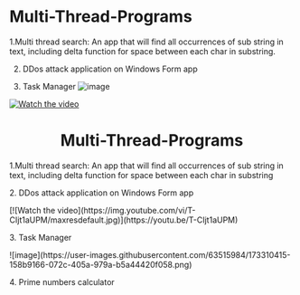 # Multi-Thread-Programs
1.Multi thread search:
An app that will find all occurrences of sub string in text, including delta function for space between each char in substring.


2. DDos attack application on Windows Form app



3. Task Manager
![image](https://user-images.githubusercontent.com/63515984/173310415-158b9166-072c-405a-979a-b5a44420f058.png)



[![Watch the video](https://img.youtube.com/vi/T-CIjt1aUPM/maxresdefault.jpg)](https://youtu.be/T-CIjt1aUPM)


<h1 align='center'>
 Multi-Thread-Programs
</h1>




<p>
  
1.Multi thread search:
 An app that will find all occurrences of sub string in text, including delta function for space between each char in substring
</p>

<p>
  2. DDos attack application on Windows Form app
 </p>
 [![Watch the video](https://img.youtube.com/vi/T-CIjt1aUPM/maxresdefault.jpg)](https://youtu.be/T-CIjt1aUPM)
 


<p>
  3. Task Manager
 </p>
![image](https://user-images.githubusercontent.com/63515984/173310415-158b9166-072c-405a-979a-b5a44420f058.png)
 


<p>
  4. Prime numbers calculator
 
</p>







